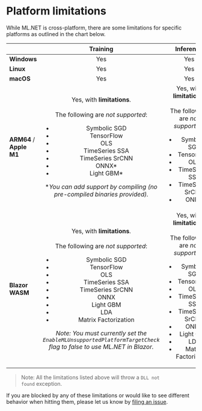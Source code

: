 Platform limitations
======================

While ML.NET is cross-platform, there are some limitations for specific platforms as outlined in the chart below.

|   | Training | Inference |
| :---- | :-----: | :---: |
| **Windows**   | Yes | Yes |
| **Linux** | Yes | Yes |
| **macOS** | Yes | Yes |
| **ARM64** / **Apple M1** | Yes, with **limitations**.</br></br>The following are *not supported*:<ul><li>Symbolic SGD</li><li>TensorFlow</li><li>OLS</li><li>TimeSeries SSA</li><li>TimeSeries SrCNN</li><li>ONNX*</li><li>Light GBM*</li></ul>\**You can add support by compiling (no pre-compiled binaries provided).* | Yes, with **limitations**.</br></br>The following are *not supported*: <ul><li>Symbolic SGD</li><li>TensorFlow</li><li>OLS</li><li>TimeSeries SSA</li><li>TimeSeries SrCNN</li><li>ONNX</li></ul>|
| **Blazor WASM** | Yes, with **limitations**.</br></br>The following are *not supported*:<ul><li>Symbolic SGD</li><li>TensorFlow</li><li>OLS</li><li>TimeSeries SSA</li><li>TimeSeries SrCNN</li><li>ONNX</li><li>Light GBM</li><li>LDA</li><li>Matrix Factorization</li></ul> *Note: You must currently set the <code>EnableMLUnsupportedPlatformTargetCheck</code> flag to false to use ML.NET in Blazor.* | Yes, with **limitations**.</br></br>The following are *not supported*:<ul><li>Symbolic SGD</li><li>TensorFlow</li><li>OLS</li><li>TimeSeries SSA</li><li>TimeSeries SrCNN</li><li>ONNX</li><li>Light GBM</li><li>LDA</li><li>Matrix Factorization</li> |

> Note: All the limitations listed above will throw a <code>DLL not found</code> exception.

If you are blocked by any of these limitations or would like to see different behavior when hitting them, please let us know by [filing an issue](https://github.com/dotnet/machinelearning/issues/new?assignees=&labels=&template=suggest-a-feature.md&title=).
